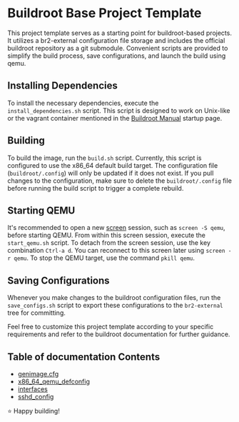 # Buildroot Base Project Template

This project template serves as a starting point for buildroot-based projects. It utilizes a br2-external configuration file storage and includes the official buildroot repository as a git submodule. Convenient scripts are provided to simplify the build process, save configurations, and launch the build using qemu.

## Installing Dependencies

To install the necessary dependencies, execute the `install_dependencies.sh` script. This script is designed to work on Unix-like or the vagrant container mentioned in the [Buildroot Manual](https://buildroot.org/downloads/manual/manual.html) startup page.

## Building

To build the image, run the `build.sh` script. Currently, this script is configured to use the x86_64 default build target. The configuration file (`buildroot/.config`) will only be updated if it does not exist. If you pull changes to the configuration, make sure to delete the `buildroot/.config` file before running the build script to trigger a complete rebuild.

## Starting QEMU

It's recommended to open a new [screen](https://www.gnu.org/software/screen/) session, such as `screen -S qemu`, before starting QEMU. From within this screen session, execute the `start_qemu.sh` script. To detach from the screen session, use the key combination `Ctrl-a d`. You can reconnect to this screen later using `screen -r qemu`. To stop the QEMU target, use the command `pkill qemu`.

## Saving Configurations

Whenever you make changes to the buildroot configuration files, run the `save_configs.sh` script to export these configurations to the `br2-external` tree for committing.

Feel free to customize this project template according to your specific requirements and refer to the buildroot documentation for further guidance. 

## Table of documentation Contents

- [genimage.cfg](docs/genimage.md)
- [x86_64_qemu_defconfig](docs/x86_64_qemu_defconfig.md)
- [interfaces](docs/interfaces.md)
- [sshd_config](docs/ssh_server.md)

:star: Happy building!